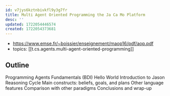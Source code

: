 ```yaml
---
id: v7jys6kztnbivkfl9y3g7fr
title: Multi Agent Oriented Programming the Ja Ca Mo Platform
desc: ''
updated: 1722054446574
created: 1722054373681
---
```


- https://www.emse.fr/~boissier/enseignement/maop16/pdf/aop.pdf
- topics: [[t.cs.agents.multi-agent-oriented-programming]]

## Outline
Programming Agents
Fundamentals
(BDI) Hello World
Introduction to Jason
Reasoning Cycle
Main constructs: beliefs, goals, and plans
Other language features
Comparison with other paradigms
Conclusions and wrap-up
